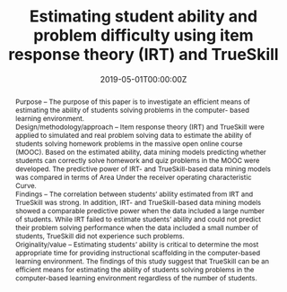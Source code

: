 ---
abstract: "Purpose – The purpose of this paper is to investigate an efficient means of estimating the ability of students solving problems in the computer- based learning environment.


Design/methodology/approach – Item response theory (IRT) and TrueSkill were applied to simulated and real problem solving data to estimate the ability of students solving homework problems in the massive open online course (MOOC). Based on the estimated ability, data mining models predicting whether students can correctly solve homework and quiz problems in the MOOC were developed. The predictive power of IRT- and TrueSkill-based data mining models was compared in terms of Area Under the receiver operating characteristic Curve.


Findings – The correlation between students’ ability estimated from IRT and TrueSkill was strong. In addition, IRT- and TrueSkill-based data mining models showed a comparable predictive power when the data included a large number of students. While IRT failed to estimate students’ ability and could not predict their problem solving performance when the data included a small number of students, TrueSkill did not experience such problems. 


Originality/value – Estimating students’ ability is critical to determine the most appropriate time for providing instructional scaffolding in the computer-based learning environment. The findings of this study suggest that TrueSkill can be an efficient means for estimating the ability of students solving problems in the computer-based learning environment regardless of the number of students."
authors:
- admin
date: "2019-05-01T00:00:00Z"
doi: "https://doi.org/10.1108/IDD-08-2018-0030"
featured: false
projects: []
publication: 'Information Discovery and Delivery'
publication_short: ""
publication_types:
- "2"
publishDate: "2019-05-20T00:00:00Z"
tags:
- Item Response Theory
- TrueSkill
- Problem solving
- User modeling
- Educational Data Mining (EDM)
- Learning Analytics (LA)
title: Estimating student ability and problem difficulty using item response theory (IRT) and TrueSkill

---